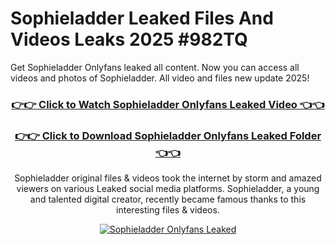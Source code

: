 # Sophieladder Leaked Files And Videos Leaks 2025 #982TQ

Get Sophieladder Onlyfans leaked all content. Now you can access all videos and photos of Sophieladder. All video and files new update 2025!
<div align="center" title="Sophieladder Onlyfans Leaked">
  
### [👉👉 Click to Watch Sophieladder Onlyfans Leaked Video 👈👈](https://links2leaks.com?utm_source=sophieladder&utm_medium=gitfeb)  
### [👉👉 Click to Download Sophieladder Onlyfans Leaked Folder 👈👈](https://links2leaks.com?utm_source=sophieladder&utm_medium=gitfeb)  

Sophieladder original files & videos took the internet by storm and amazed viewers on various Leaked social media platforms. Sophieladder, a young and talented digital creator, recently became famous thanks to this interesting files & videos.

[![Sophieladder Onlyfans Leaked](https://i.ibb.co/93hzkbrt/l2l.gif)](https://links2leaks.com?utm_source=sophieladder&utm_medium=gitfeb)  

</div>
